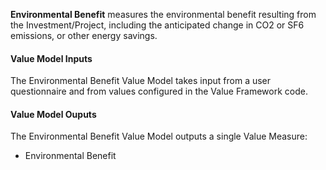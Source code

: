 
**Environmental Benefit** measures the environmental benefit resulting from the Investment/Project, including the anticipated change in CO2 or SF6 emissions, or other energy savings.

#### Value Model Inputs

The Environmental Benefit Value Model takes input from a user questionnaire and from values configured in the Value Framework code.

#### Value Model Ouputs

The Environmental Benefit Value Model outputs a single Value Measure:
- Environmental Benefit